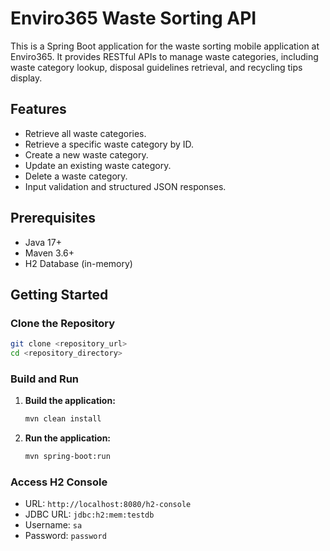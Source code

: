 # Enviro365 Waste Sorting API

This is a Spring Boot application for the waste sorting mobile application at Enviro365. It provides RESTful APIs to manage waste categories, including waste category lookup, disposal guidelines retrieval, and recycling tips display.

## Features
- Retrieve all waste categories.
- Retrieve a specific waste category by ID.
- Create a new waste category.
- Update an existing waste category.
- Delete a waste category.
- Input validation and structured JSON responses.

## Prerequisites
- Java 17+
- Maven 3.6+
- H2 Database (in-memory)

## Getting Started

### Clone the Repository
```bash
git clone <repository_url>
cd <repository_directory>
```

### Build and Run
1. **Build the application:**
   ```bash
   mvn clean install
   ```
2. **Run the application:**
   ```bash
   mvn spring-boot:run
   ```

### Access H2 Console
- URL: `http://localhost:8080/h2-console`
- JDBC URL: `jdbc:h2:mem:testdb`
- Username: `sa`
- Password: `password`
